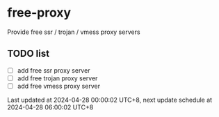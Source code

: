 
# free-proxy
Provide free ssr / trojan / vmess proxy servers


## TODO list
- [ ] add free ssr proxy server
- [ ] add free trojan proxy server
- [ ] add free vmess proxy server

Last updated at 2024-04-28 00:00:02 UTC+8, next update schedule at 2024-04-28 06:00:02 UTC+8

